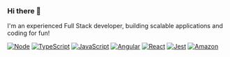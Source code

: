 ### Hi there 👋

I'm an experienced Full Stack developer, building scalable applications and coding for fun!

[![Node](https://aleen42.github.io/badges/src/node.svg)](https://github.com/aleen42/badges)
[![TypeScript](https://aleen42.github.io/badges/src/typescript.svg)](https://github.com/aleen42/badges)
[![JavaScript](https://aleen42.github.io/badges/src/javascript.svg)](https://github.com/aleen42/badges)
[![Angular](https://aleen42.github.io/badges/src/angular.svg)](https://github.com/aleen42/badges)
[![React](https://aleen42.github.io/badges/src/react.svg)](https://github.com/aleen42/badges)
[![Jest](https://aleen42.github.io/badges/src/jest_1.svg)](https://github.com/aleen42/badges)
[![Amazon](https://aleen42.github.io/badges/src/amazon.svg)](https://github.com/aleen42/badges)

